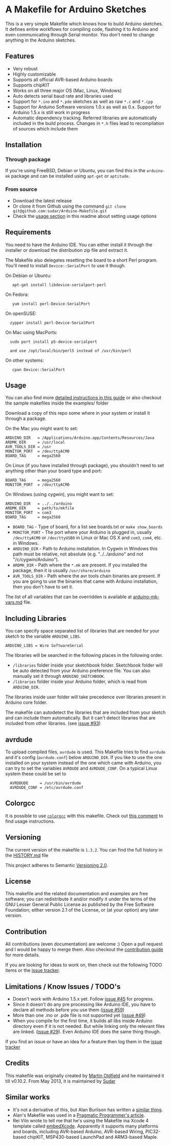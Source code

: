 # A Makefile for Arduino Sketches

This is a very simple Makefile which knows how to build Arduino sketches. It defines entire workflows for compiling code, flashing it to Arduino and even communicating through Serial monitor. You don't need to change anything in the Arduino sketches.

## Features

- Very robust
- Highly customizable
- Supports all official AVR-based Arduino boards
- Supports chipKIT
- Works on all three major OS (Mac, Linux, Windows)
- Auto detects serial baud rate and libraries used
- Support for `*.ino` and `*.pde` sketches as well as raw `*.c` and `*.cpp`
- Support for Arduino Software versions 1.0.x as well as 0.x.
Support for Arduino 1.5.x is still work in progress
- Automatic dependency tracking. Referred libraries are automatically included
in the build process. Changes in `*.h` files lead to recompilation of sources which include them

## Installation

### Through package

If you're using FreeBSD, Debian or Ubuntu, you can find this in the `arduino-mk`
package and can be installed using `apt-get` or `aptitude`.

### From source

- Download the latest release
- Or clone it from Github using the command `git clone git@github.com:sudar/Arduino-Makefile.git`
- Check the [usage section](https://github.com/sudar/Arduino-Makefile#usage) in this readme about setting usage options

## Requirements

You need to have the Arduino IDE. You can either install it through the
installer or download the distribution zip file and extract it.

The Makefile also delegates resetting the board to a short Perl program.
You'll need to install `Device::SerialPort` to use it though.

On Debian or Ubuntu:

       apt-get install libdevice-serialport-perl

On Fedora:

       yum install perl-Device-SerialPort

On openSUSE:

      zypper install perl-Device-SerialPort

On Mac using MacPorts:

      sudo port install p5-device-serialport

      and use /opt/local/bin/perl5 instead of /usr/bin/perl

On other systems:

       cpan Device::SerialPort

## Usage

You can also find more [detailed instructions in this guide](http://hardwarefun.com/tutorials/compiling-arduino-sketches-using-makefile) or also checkout the sample makefiles inside the examples/ folder

Download a copy of this repo some where in your system or install it through a package.

On the Mac you might want to set:

    ARDUINO_DIR   = /Applications/Arduino.app/Contents/Resources/Java
    ARDMK_DIR     = /usr/local
    AVR_TOOLS_DIR = /usr
    MONITOR_PORT  = /dev/ttyACM0
    BOARD_TAG     = mega2560

On Linux (if you have installed through package), you shouldn't need to set anything other than your board type and port:

    BOARD_TAG     = mega2560
    MONITOR_PORT  = /dev/ttyACM0

On Windows (using cygwin), you might want to set:

    ARDUINO_DIR   = ../../arduino
    ARDMK_DIR     = path/to/mkfile
    MONITOR_PORT  = com3
    BOARD_TAG     = mega2560

- `BOARD_TAG` - Type of board, for a list see boards.txt or `make show_boards`
- `MONITOR_PORT` - The port where your Arduino is plugged in, usually `/dev/ttyACM0` or `/dev/ttyUSB0` in Linux or Mac OS X and `com3`, `com4`, etc. in Windows.
- `ARDUINO_DIR` - Path to Arduino installation. In Cygwin in Windows this path must be
  relative, not absolute (e.g. "../../arduino" and not "/c/cygwin/Arduino").
- `ARDMK_DIR`   - Path where the `*.mk` are present. If you installed the package, then it is usually `/usr/share/arduino`
- `AVR_TOOLS_DIR` - Path where the avr tools chain binaries are present. If you are going to use the binaries that came with Arduino installation, then you don't have to set it.

The list of all variables that can be overridden is available at [arduino-mk-vars.md](arduino-mk-vars.md) file.

## Including Libraries

You can specify space separated list of libraries that are needed for your sketch to the variable `ARDUINO_LIBS`.

`ARDUINO_LIBS = Wire SoftwareSerial`

The libraries will be searched in the following places in the following order.

- `/libraries` folder inside your sketchbook folder. Sketchbook folder will be auto detected from your Arduino preference file. You can also manually set it through `ARDUINO_SKETCHBOOK`.
- `/libraries` folder inside your Arduino folder, which is read from `ARDUINO_DIR`.

The libraries inside user folder will take precedence over libraries present in Arduino core folder.

The makefile can autodetect the libraries that are included from your sketch and can include them automatically. But it can't detect libraries that are included from other libraries. (see [issue #93](https://github.com/sudar/Arduino-Makefile/issues/93))

## avrdude

To upload compiled files, `avrdude` is used. This Makefile tries to find `avrdude` and it's config (`avrdude.conf`) below `ARDUINO_DIR`. If you like to use the one installed on your system instead of the one which came with Arduino, you can try to set the variables `AVRDUDE` and `AVRDUDE_CONF`. On a typical Linux system these could be set to

      AVRDDUDE     = /usr/bin/avrdude
      AVRDUDE_CONF = /etc/avrdude.conf

## Colorgcc

It is possible to use [`colorgcc`](https://github.com/colorgcc/colorgcc) with this makefile. Check out [this comment](http://hardwarefun.com/tutorials/compiling-arduino-sketches-using-makefile#comment-1408) to find usage instructions.

## Versioning

The current version of the makefile is `1.3.2`. You can find the full history in the [HISTORY.md](HISTORY.md) file

This project adheres to Semantic [Versioning 2.0](http://semver.org/).

## License

This makefile and the related documentation and examples are free software; you can redistribute it and/or modify it
under the terms of the GNU Lesser General Public License as
published by the Free Software Foundation; either version 2.1 of the License, or (at your option) any later version.

## Contribution

All contributions (even documentation) are welcome :) Open a pull request and I would be happy to merge them.
Also checkout the [contribution guide](CONTRIBUTING.md) for more details.

If you are looking for ideas to work on, then check out the following TODO items or the [issue tracker](https://github.com/sudar/Arduino-Makefile/issues/).

## Limitations / Know Issues / TODO's

- Doesn't work with Arduino 1.5.x yet. Follow [issue #45](https://github.com/sudar/Arduino-Makefile/issues/45) for progress.
- Since it doesn't do any pre processing like Arduino IDE, you have to declare all methods before you use them ([issue #59](https://github.com/sudar/Arduino-Makefile/issues/59))
- More than one .ino or .pde file is not supported yet ([issue #49](https://github.com/sudar/Arduino-Makefile/issues/49))
- When you compile for the first time, it builds all libs inside Arduino directory even if it is not needed. But while linking only the relevant files are linked. ([issue #29](https://github.com/sudar/Arduino-Makefile/issues/29)). Even Arduino IDE does the same thing though.

If you find an issue or have an idea for a feature then log them in the [issue tracker](https://github.com/sudar/Arduino-Makefile/issues/)

## Credits

This makefile was originally created by [Martin Oldfield](http://mjo.tc/atelier/2009/02/arduino-cli.html) and he maintained it till v0.10.2.
From May 2013, it is maintained by [Sudar](http://hardwarefun.com/tutorials/compiling-arduino-sketches-using-makefile)

## Similar works
- It's not a derivative of this, but Alan Burlison has written a [similar thing](http://bleaklow.com/2010/06/04/a_makefile_for_arduino_sketches.html).
- Alan's Makefile was used in a [Pragmatic Programmer's article](http://pragprog.com/magazines/2011-04/advanced-arduino-hacking).
- Rei Vilo wrote to tell me that he's using the Makefile ina Xcode 4 template called [embedXcode](http://embedxcode.weebly.com/). Apparently it supports many platforms and boards, including AVR-based Arduino, AVR-based Wiring, PIC32-based chipKIT, MSP430-based LaunchPad and ARM3-based Maple.
